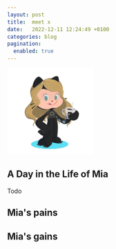 ```yaml
---
layout: post
title:  meet x
date:   2022-12-11 12:24:49 +0100
categories: blog
pagination: 
  enabled: true
--- 
```


<img src="../JuMiverse.PNG" width="200" height="200">

## A Day in the Life of Mia

Todo

## Mia's pains

## Mia's gains
